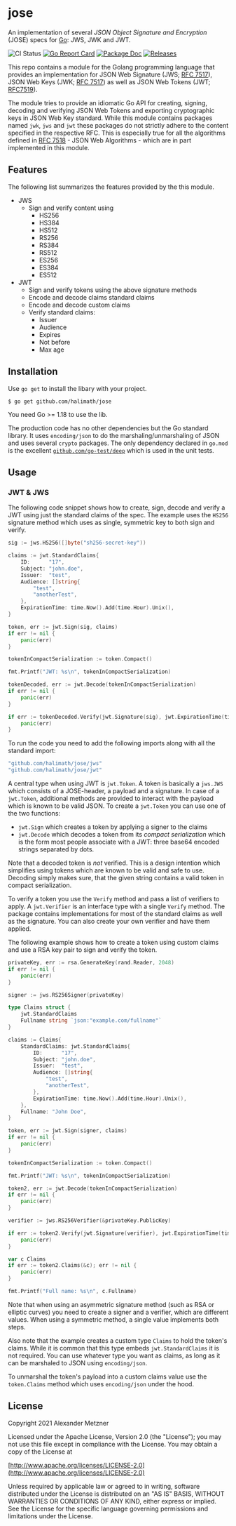 # jose

An implementation of several _JSON Object Signature and Encryption_ (JOSE) specs for [Go](https://golang.org): JWS, JWK and JWT.

![CI Status][ci-img-url] [![Go Report Card][go-report-card-img-url]][go-report-card-url] [![Package Doc][package-doc-img-url]][package-doc-url] [![Releases][release-img-url]][release-url]

This repo contains a module for the Golang programming language that provides an 
implementation for JSON Web Signature (JWS; 
[RFC 7517](https://datatracker.ietf.org/doc/html/rfc7517)), JSON Web Keys (JWK;
[RFC 7517](https://datatracker.ietf.org/doc/html/rfc7517)) as well as JSON Web Tokens
(JWT; [RFC7519](https://datatracker.ietf.org/doc/html/rfc7519)).

The module tries to provide an idiomatic Go API for creating, signing, decoding and verifying
JSON Web Tokens and exporting cryptographic keys in JSON Web Key standard. While this module
contains packages named `jwk`, `jws` and `jwt` these packages do not strictly adhere to the
content specified in the respective RFC. This is especially true for all the algorithms 
defined in [RFC 7518](https://www.rfc-editor.org/rfc/rfc7518.html) - JSON Web Algorithms - 
which are in part implemented in this module.

## Features

The following list summarizes the features provided by the this module.

* JWS
    * Sign and verify content using
        * HS256
        * HS384
        * HS512
        * RS256
        * RS384
        * RS512
        * ES256
        * ES384
        * ES512
* JWT
    * Sign and verify tokens using the above signature methods
    * Encode and decode claims standard claims
    * Encode and decode custom claims
    * Verify standard claims:
        * Issuer
        * Audience
        * Expires
        * Not before
        * Max age

## Installation

Use `go get` to install the libary with your project. 

```
$ go get github.com/halimath/jose
```

You need Go >= 1.18 to use the lib.

The production code has no other dependencies but the Go standard library. It uses 
`encoding/json` to do the marshaling/unmarshaling of JSON and uses several `crypto`
packages. The only dependency declared in `go.mod` is the excellent
[`github.com/go-test/deep`](https://github.com/go-test/deep) which is used in the
unit tests.

## Usage

### JWT & JWS

The following code snippet shows how to create, sign, decode and verify a JWT using just
the standard claims of the spec. The example uses the `HS256` signature method which uses
as single, symmetric key to both sign and verify. 

```go
sig := jws.HS256([]byte("sh256-secret-key"))

claims := jwt.StandardClaims{
    ID:      "17",
    Subject: "john.doe",
    Issuer:  "test",
    Audience: []string{
        "test",
        "anotherTest",
    },
    ExpirationTime: time.Now().Add(time.Hour).Unix(),
}

token, err := jwt.Sign(sig, claims)
if err != nil {
    panic(err)
}

tokenInCompactSerialization := token.Compact()

fmt.Printf("JWT: %s\n", tokenInCompactSerialization)

tokenDecoded, err := jwt.Decode(tokenInCompactSerialization)
if err != nil {
    panic(err)
}

if err := tokenDecoded.Verify(jwt.Signature(sig), jwt.ExpirationTime(time.Second)); err != nil {
    panic(err)
}
```

To run the code you need to add the following imports along with all the standard import:

```go
"github.com/halimath/jose/jws"
"github.com/halimath/jose/jwt"
```

A central type when using JWT is `jwt.Token`. A token is basically a `jws.JWS` which consists 
of a JOSE-header, a payload and a signature. In case of a `jwt.Token`, additional methods are
provided to interact with the payload which is known to be valid JSON. To create a `jwt.Token`
you can use one of the two functions:

* `jwt.Sign` which creates a token by applying a signer to the claims
* `jwt.Decode` which decodes a token from its _compact serialization_ which is the form most
  people associate with a JWT: three base64 encoded strings separated by dots.

Note that a decoded token is _not_ verified. This is a design intention which simplifies using
tokens which are known to be valid and safe to use. Decoding simply makes sure, that the given
string contains a valid token in compact serialization.

To verify a token you use the `Verify` method and pass a list of verifiers to apply. A 
`jwt.Verifier` is an interface type with a single `Verify` method. The package contains
implementations for most of the standard claims as well as the signature. You can also
create your own verifier and have them applied.

The following example shows how to create a token using custom claims and use a RSA key
pair to sign and verify the token.

```go
privateKey, err := rsa.GenerateKey(rand.Reader, 2048)
if err != nil {
    panic(err)
}

signer := jws.RS256Signer(privateKey)

type Claims struct {
    jwt.StandardClaims
    Fullname string `json:"example.com/fullname"`
}

claims := Claims{
    StandardClaims: jwt.StandardClaims{
        ID:      "17",
        Subject: "john.doe",
        Issuer:  "test",
        Audience: []string{
            "test",
            "anotherTest",
        },
        ExpirationTime: time.Now().Add(time.Hour).Unix(),
    },
    Fullname: "John Doe",
}

token, err := jwt.Sign(signer, claims)
if err != nil {
    panic(err)
}

tokenInCompactSerialization := token.Compact()

fmt.Printf("JWT: %s\n", tokenInCompactSerialization)

token2, err := jwt.Decode(tokenInCompactSerialization)
if err != nil {
    panic(err)
}

verifier := jws.RS256Verifier(&privateKey.PublicKey)

if err := token2.Verify(jwt.Signature(verifier), jwt.ExpirationTime(time.Second)); err != nil {
    panic(err)
}

var c Claims
if err := token2.Claims(&c); err != nil {
    panic(err)
}

fmt.Printf("Full name: %s\n", c.Fullname)
```

Note that when using an asymmetric signature method (such as RSA or elliptic curves) you need
to create a signer and a verifier, which are different values. When using a symmetric method,
a single value implements both steps.

Also note that the example creates a custom type `Claims` to hold the token's claims. While
it is common that this type embeds `jwt.StandardClaims` it is not required. You can use 
whatever type you want as claims, as long as it can be marshaled to JSON using 
`encoding/json`. 

To unmarshal the token's payload into a custom claims value use the `token.Claims` method
which uses `encoding/json` under the hood.

## License

Copyright 2021 Alexander Metzner

Licensed under the Apache License, Version 2.0 (the "License");
you may not use this file except in compliance with the License.
You may obtain a copy of the License at

[http://www.apache.org/licenses/LICENSE-2.0](http://www.apache.org/licenses/LICENSE-2.0)

Unless required by applicable law or agreed to in writing, software
distributed under the License is distributed on an "AS IS" BASIS,
WITHOUT WARRANTIES OR CONDITIONS OF ANY KIND, either express or implied.
See the License for the specific language governing permissions and
limitations under the License.

[ci-img-url]: https://github.com/halimath/jose/workflows/CI/badge.svg
[go-report-card-img-url]: https://goreportcard.com/badge/github.com/halimath/jose
[go-report-card-url]: https://goreportcard.com/report/github.com/halimath/jose
[package-doc-img-url]: https://img.shields.io/badge/GoDoc-Reference-blue.svg
[package-doc-url]: https://pkg.go.dev/github.com/halimath/jose
[release-img-url]: https://img.shields.io/github/v/release/halimath/jose.svg
[release-url]: https://github.com/halimath/jose/releases
